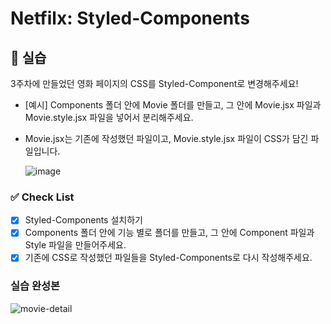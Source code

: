# Netfilx: Styled-Components

## 🌈 실습

3주차에 만들었던 영화 페이지의 CSS를 Styled-Component로 변경해주세요!

- [예시] Components 폴더 안에 Movie 폴더를 만들고, 그 안에 Movie.jsx 파일과 Movie.style.jsx 파일을 넣어서 분리해주세요.
- Movie.jsx는 기존에 작성했던 파일이고, Movie.style.jsx 파일이 CSS가 담긴 파일입니다.

  ![image](https://github.com/haesa/React-basic/assets/34948133/c7f76cbe-1095-4cb6-94cd-84a53c1835f3)

### ✅ Check List

- [x] Styled-Components 설치하기
- [x] Components 폴더 안에 기능 별로 폴더를 만들고, 그 안에 Component 파일과 Style 파일을 만들어주세요.
- [x] 기존에 CSS로 작성했던 파일들을 Styled-Components로 다시 작성해주세요.

### 실습 완성본

![movie-detail](https://github.com/haesa/React-basic/assets/34948133/1e7eb8af-bc86-48bb-a314-46fb96b256b3)
